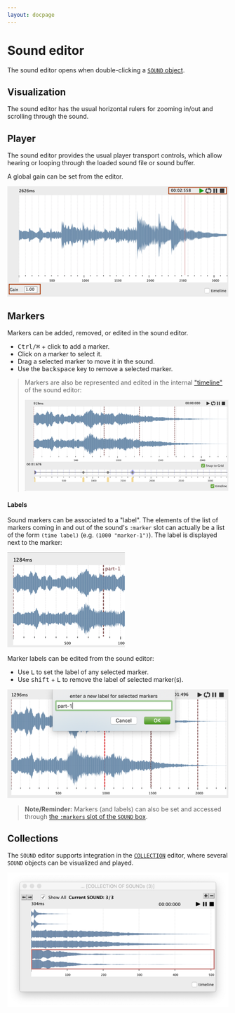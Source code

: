 ```yaml
---
layout: docpage
---
```


# Sound editor

The sound editor opens when double-clicking a [`SOUND` object](sound).

## Visualization

The sound editor has the usual horizontal rulers for zooming in/out and scrolling through the sound.

## Player

The sound editor provides the usual player transport controls, which allow hearing or looping through the loaded sound file or sound buffer.

A global gain can be set from the editor.

<img src="sound-editor_img/sound-editor.png"> 

## Markers

Markers can be added, removed, or edited in the sound editor.

- <kbd>Ctrl/⌘</kbd> + click to add a marker.
- Click on a marker to select it.
- Drag a selected marker to move it in the sound.
- Use the <kbd>backspace</kbd> key to remove a selected marker.

> Markers are also be represented and edited in the internal ["timeline"](time-sequence#timeline-editor) of the sound editor:    
>
> <img src="sound-editor_img/sound-editor-timeline.png"> 


#### Labels

Sound markers can be associated to a "label". The elements of the list of markers coming in and out of the sound's `:marker` slot can actually be a list of the form `(time label)` (e.g. `(1000 "marker-1")`). The label is displayed next to the marker:   

<img src="sound-editor_img/marker-label.png"> 

Marker labels can be edited from the sound editor:

- Use <kbd>L</kbd> to set the label of any selected marker.
- Use <kbd>shift</kbd> + <kbd>L</kbd> to remove the label of selected marker(s).

<img src="sound-editor_img/set-label.png"> 

> **Note/Reminder:** Markers (and labels) can also be set and accessed through [the `:markers` slot of the `SOUND` box](sound#other-attributes).



## Collections

The `SOUND` editor supports integration in the [`COLLECTION`](store-collect#collection) editor, where several `SOUND` objects can be visualized and played. 

<img src="store-collect_img/collection-editor-showall-sound.png">

